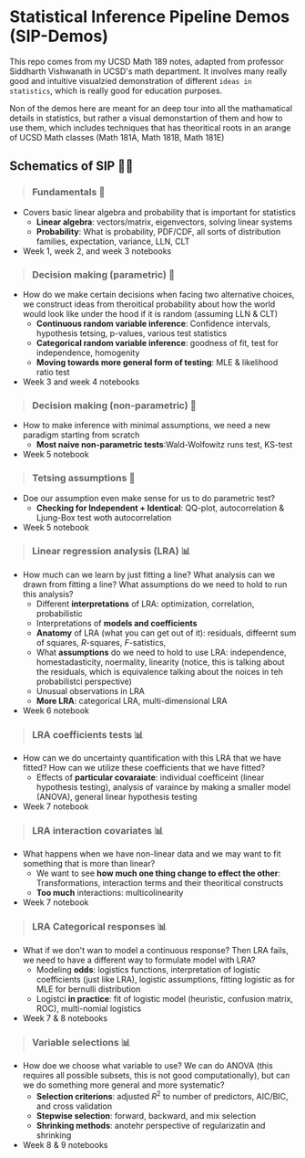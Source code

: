 # Statistical Inference Pipeline Demos (SIP-Demos)
This repo comes from my UCSD Math 189 notes, adapted from professor Siddharth Vishwanath in UCSD's math department. It involves many really good and intuitive visualzied demonstration of different `ideas in statistics`, which is really good for education purposes.

Non of the demos here are meant for an deep tour into all the mathamatical details in statistics, but rather a visual demonstartion of them and how to use them, which includes techniques that has theoritical roots in an arange of UCSD Math classes (Math 181A, Math 181B, Math 181E)

## Schematics of SIP 🧑‍🔬

> ### Fundamentals 🔢
- Covers basic linear algebra and probability that is important for statistics
    - **Linear algebra**: vectors/matrix, eigenvectors, solving linear systems
    - **Probability**: What is probability, PDF/CDF, all sorts of distribution families, expectation, variance, LLN, CLT
- Week 1, week 2, and week 3 notebooks

> ### Decision making (parametric) 🤔
- How do we make certain decisions when facing two alternative choices, we construct ideas from theroitical probability about how the world would look like under the hood if it is random (assuming LLN & CLT)
    - **Continuous random variable inference**: Confidence intervals, hypothesis tetsing, p-values, various test statistics
    - **Categorical random variable inference**: goodness of fit, test for independence, homogenity
    - **Moving towards more general form of testing**: MLE & likelihood ratio test
- Week 3 and week 4 notebooks

> ### Decision making (non-parametric) 🤔
- How to make inference with minimal assumptions, we need a new paradigm starting from scratch
    - **Most naive non-parametric tests**:Wald-Wolfowitz runs test, KS-test
- Week 5 notebook

> ### Tetsing assumptions 🧪
- Doe our assumption even make sense for us to do parametric test?
    - **Checking for Independent + Identical**: QQ-plot, autocorrelation & Ljung-Box test woth autocorrelation
- Week 5 notebook

> ### Linear regression analysis (LRA) 📊
- How much can we learn by just fitting a line? What analysis can we drawn from fitting a line? What assumptions do we need to hold to run this analysis?
    - Different **interpretations** of LRA: optimization, correlation, probabilistic
    - Interpretations of **models and coefficients**
    - **Anatomy** of LRA (what you can get out of it): residuals, diffeernt sum of squares, $R$-squares, $F$-satistics, 
    - What **assumptions** do we need to hold to use LRA: independence, homestadasticity, noermality, linearity (notice, this is talking about the residuals, which is equivalence talking about the noices in teh probabilistci perspective)
    - Unusual observations in LRA
    - **More LRA**: categorical LRA, multi-dimensional LRA
- Week 6 notebook

> ### LRA coefficients tests 📊
- How can we do uncertainty quantification with this LRA that we have fitted? How can we utilize these coefficients that we have fitted?
    - Effects of **particular covaraiate**: individual coefficeint (linear hypothesis testing), analysis of varaince by making a smaller model (ANOVA), general linear hypothesis testing
- Week 7 notebook

> ### LRA interaction covariates 📊
- What happens when we have non-linear data and we may want to fit something that is more than linear?
    - We want to see **how much one thing change to effect the other**: Transformations, interaction terms and their theoritical constructs
    - **Too much** interactions: multicolinearity
- Week 7 notebook

> ### LRA Categorical responses 📊
- What if we don't wan to model a continuous response? Then LRA fails, we need to have a different way to formulate  model with LRA?
    - Modeling **odds**: logistics functions, interpretation of logistic coefficients (just like LRA), logistic assumptions, fitting logistic as for MLE for bernulli distribution
    - Logistci **in practice**: fit of logistic model (heuristic, confusion matrix, ROC), multi-nomial logistics
- Week 7 & 8 notebooks

> ### Variable selections 📊
- How doe we choose what variable to use? We can do ANOVA (this requires all possible subsets, this is not good computationally), but can we do something more general and more systematic?
    - **Selection criterions**: adjusted $R^2$ to number of predictors, AIC/BIC, and cross validation
    - **Stepwise selection**: forward, backward, and mix selection
    - **Shrinking methods**: anotehr perspective of regularizatin and shrinking
- Week 8 & 9 notebooks
